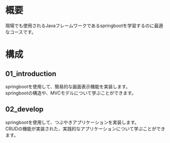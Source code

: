 # 概要
現場でも使用されるJavaフレームワークであるspringbootを学習するのに最適なコースです。

# 構成
## 01_introduction
springbootを使用して、簡易的な画面表示機能を実装します。  
springbootの構造や、MVCモデルについて学ぶことができます。
## 02_develop
springbootを使用して、つぶやきアプリケーションを実装します。  
CRUDの機能が実装された、実践的なアプリケーションについて学ぶことができます。
